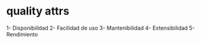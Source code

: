 # quality attrs

1- Disponibiildad
2- Facilidad de uso
3- Mantenibilidad
4- Extensibilidad
5- Rendimiento
